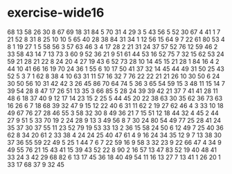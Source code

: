 # exercise-wide16
68
13
58
26
30
8
67
69
18
31
84
5
70
31
4
29
3
5
43
56
5
52
30
67
4
41
1
7
21
52
8
31
8
25
10
10
5
65
40
28
38
84
31
34
1
12
56
15
64
9
7
22
61
80
53
4
8
1
19
27
1
5
58
56
3
57
63
46
3
4
17
28
2
21
31
24
37
57
52
76
12
59
46
2
33
58
43
14
7
13
73
3
60
9
52
36
21
9
51
61
44
53
16
52
75
7
32
15
62
53
24
59
21
28
21
22
8
24
20
4
27
19
43
6
52
73
28
10
14
45
15
21
28
1
84
16
4
2
44
10
41
66
16
19
70
24
36
1
55
6
10
17
50
41
37
32
14
45
44
49
31
50
25
43
52
5
3
7
1
62
8
38
4
10
63
31
11
57
16
32
7
76
22
22
21
21
26
10
30
50
6
24
30
50
56
10
31
42
42
3
26
45
86
70
64
74
5
36
3
65
54
59
15
3
48
11
15
14
7
39
54
28
8
47
17
26
51
13
35
3
66
85
5
28
24
39
39
42
21
37
7
41
41
28
11
48
6
18
37
40
9
12
17
14
23
15
2
25
5
44
45
20
22
38
63
30
35
62
36
73
63
16
26
6
7
18
68
39
32
47
9
15
12
22
40
6
31
11
62
2
19
27
62
46
4
3
33
10
18
49
67
76
27
28
46
55
3
58
32
30
8
49
36
21
7
15
51
12
18
44
32
4
45
2
44
27
9
51
5
33
70
19
2
24
28
9
13
3
49
56
8
7
30
24
80
54
49
77
25
28
41
24
35
37
30
37
55
11
23
52
79
19
53
33
13
2
36
15
58
24
50
6
12
49
7
25
40
36
62
8
34
20
61
2
33
38
4
24
24
25
40
47
61
4
9
16
24
34
35
12
9
7
13
38
30
37
36
55
59
22
49
5
25
1
44
7
6
7
22
59
16
9
58
3
32
23
9
22
66
47
4
34
9
49
55
76
21
15
43
41
15
39
43
52
22
8
90
2
16
57
13
47
83
52
19
40
48
41
33
24
3
42
29
68
82
6
13
17
45
36
18
40
49
54
11
16
13
27
7
13
41
1
26
20
1
33
17
68
37
9
32
45
